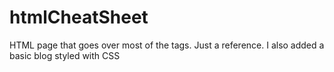 # htmlCheatSheet
HTML page that goes over most of the tags.  Just a reference.  I also added a basic blog styled with CSS  
